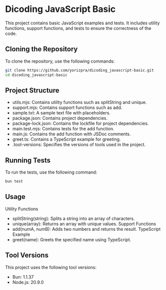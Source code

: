 # Dicoding JavaScript Basic

This project contains basic JavaScript examples and tests. It includes utility functions, support functions, and tests to ensure the correctness of the code.

## Cloning the Repository

To clone the repository, use the following commands:

```sh
git clone https://github.com/yorizpra/dicoding_javascript-basic.git
cd dicoding_javascript-basic
```

## Project Structure
- utils.mjs: Contains utility functions such as splitString and unique.
- support.mjs: Contains support functions such as add.
- sample.txt: A sample text file with placeholders.
- package.json: Contains project dependencies.
- package-lock.json: Contains the lockfile for project dependencies.
- main.test.mjs: Contains tests for the add function.
- main.js: Contains the add function with JSDoc comments.
- greet.ts: Contains a TypeScript example for greeting.
- .tool-versions: Specifies the versions of tools used in the project.

## Running Tests
To run the tests, use the following command:
```sh
bun test
```

## Usage
Utility Functions
- splitString(string): Splits a string into an array of characters.
- unique(array): Returns an array with unique values.
Support Functions
- add(numA, numB): Adds two numbers and returns the result.
TypeScript Example
- greet(name): Greets the specified name using TypeScript.

## Tool Versions
This project uses the following tool versions:

- Bun: 1.1.37
- Node.js: 20.9.0